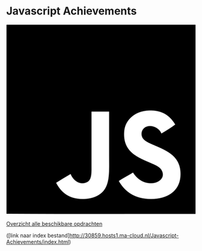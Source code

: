 # Javascript Achievements

![](js.png)

[Overzicht alle beschikbare opdrachten](https://trello.com/b/xo5TJzFr/javascript-achievements)

([link naar index bestand]http://30859.hosts1.ma-cloud.nl/Javascript-Achievements/index.html)



